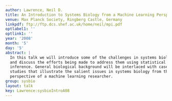 ```yaml
---
author: Lawrence, Neil D.
title: An Introduction to Systems Biology from a Machine Learning Perspective
venue: Max Planck Society, Ringberg Castle, Germany
linkpdf: ftp://ftp.dcs.shef.ac.uk/home/neil/mpi.pdf
optlabel1: ''
optlink1: ''
year: '2008'
month: '5'
day: '5'
abstract: |
  In this talk we will introduce some of the challenges in systems biology
  and discuss the efforts being made to address them using statistical
  inference. General biological background will be interlaced with case
  studies that illustrate the salient issues in systems biology from the
  perspective of a machine learning researcher.
group: sysbio
layout: talk
key: Lawrence:sysbioIntroA08
---
```

